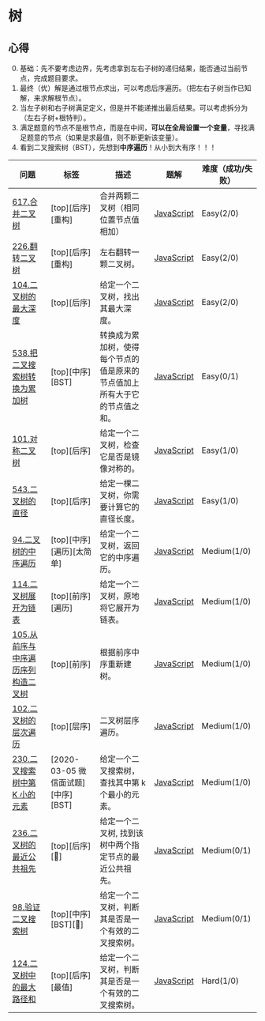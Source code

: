 # 树

## 心得

0. 基础：先不要考虑边界，先考虑拿到左右子树的递归结果，能否通过当前节点，完成题目要求。
1. 最终（优）解是通过根节点求出，可以考虑后序遍历。（把左右子树当作已知解，来求解根节点）。
1. 当左子树和右子树满足定义，但是并不能递推出最后结果。可以考虑拆分为（左右子树+根特判）。
1. 满足题意的节点不是根节点，而是在中间，**可以在全局设置一个变量**，寻找满足题意的节点（如果是求最值，则不断更新该变量）。
1. 看到二叉搜索树（BST），先想到**中序遍历**！从小到大有序！！！

| 问题                                                                                                                              | 标签                               | 描述                                                                       | 题解                                                  | 难度（成功/失败） |
| --------------------------------------------------------------------------------------------------------------------------------- | ---------------------------------- | -------------------------------------------------------------------------- | ----------------------------------------------------- | ----------------- |
| [617.合并二叉树](https://leetcode-cn.com/problems/merge-two-binary-trees/)                                                        | [top][后序][重构]                  | 合并两颗二叉树（相同位置节点值相加）                                       | [JavaScript](./617.合并二叉树.js)                     | Easy(2/0)         |
| [226.翻转二叉树](https://leetcode-cn.com/problems/invert-binary-tree/)                                                            | [top][后序][重构]                  | 左右翻转一颗二叉树。                                                       | [JavaScript](./226.翻转二叉树.js)                     | Easy(2/0)         |
| [104.二叉树的最大深度](https://leetcode-cn.com/problems/maximum-depth-of-binary-tree/)                                            | [top][后序]                        | 给定一个二叉树，找出其最大深度。                                           | [JavaScript](./104.二叉树的最大深度.js)               | Easy(2/0)         |
| [538.把二叉搜索树转换为累加树](https://leetcode-cn.com/problems/maximum-depth-of-binary-tree/)                                    | [top][中序][BST]                   | 转换成为累加树，使得每个节点的值是原来的节点值加上所有大于它的节点值之和。 | [JavaScript](./538.把二叉搜索树转换为累加树.js)       | Easy(0/1)         |
| [101.对称二叉树](https://leetcode-cn.com/problems/symmetric-tree/)                                                                | [top][后序]                        | 给定一个二叉树，检查它是否是镜像对称的。                                   | [JavaScript](./101.对称二叉树.js)                     | Easy(1/0)         |
| [543.二叉树的直径](https://leetcode-cn.com/problems/diameter-of-binary-tree/)                                                     | [top][后序]                        | 给定一棵二叉树，你需要计算它的直径长度。                                   | [JavaScript](./543.二叉树的直径.js)                   | Easy(1/0)         |
| [94.二叉树的中序遍历](https://leetcode-cn.com/problems/binary-tree-inorder-traversal/)                                            | [top][中序][遍历][太简单]          | 给定一个二叉树，返回它的中序遍历。                                         | [JavaScript](./94.二叉树的中序遍历.js)                | Medium(1/0)       |
| [114.二叉树展开为链表](https://leetcode-cn.com/problems/flatten-binary-tree-to-linked-list/)                                      | [top][前序][遍历]                  | 给定一个二叉树，原地将它展开为链表。                                       | [JavaScript](./114.二叉树展开为链表.js)               | Medium(1/0)       |
| [105.从前序与中序遍历序列构造二叉树](https://leetcode-cn.com/problems/construct-binary-tree-from-preorder-and-inorder-traversal/) | [top][前序]                        | 根据前序中序重新建树。                                                     | [JavaScript](./105.从前序与中序遍历序列构造二叉树.js) | Medium(1/0)       |
| [102.二叉树的层次遍历](https://leetcode-cn.com/problems/binary-tree-level-order-traversal/)                                       | [top][层序]                        | 二叉树层序遍历。                                                           | [JavaScript](./102.二叉树的层次遍历.js)               | Medium(1/0)       |
| [230.二叉搜索树中第 K 小的元素](https://leetcode-cn.com/problems/kth-smallest-element-in-a-bst/)                                  | [2020-03-05 微信面试题][中序][BST] | 给定一个二叉搜索树，查找其中第 k 个最小的元素。                            | [JavaScript](./230.二叉搜索树中第K小的元素.js)        | Medium(1/0)       |
| [236.二叉树的最近公共祖先](https://leetcode-cn.com/problems/lowest-common-ancestor-of-a-binary-tree/)                             | [top][后序][:star2:]               | 给定一个二叉树, 找到该树中两个指定节点的最近公共祖先。                     | [JavaScript](./236.二叉树的最近公共祖先.js)           | Medium(0/1)       |
| [98.验证二叉搜索树](https://leetcode-cn.com/problems/validate-binary-search-tree/)                                                | [top][中序][BST][:star2:]          | 给定一个二叉树，判断其是否是一个有效的二叉搜索树。                         | [JavaScript](./98.验证二叉搜索树.js)                  | Medium(0/1)       |
| [124.二叉树中的最大路径和](https://leetcode-cn.com/problems/validate-binary-search-tree/)                                         | [top][后序][最值]                  | 给定一个二叉树，判断其是否是一个有效的二叉搜索树。                         | [JavaScript](./124.二叉树中的最大路径和.js)           | Hard(1/0)         |
